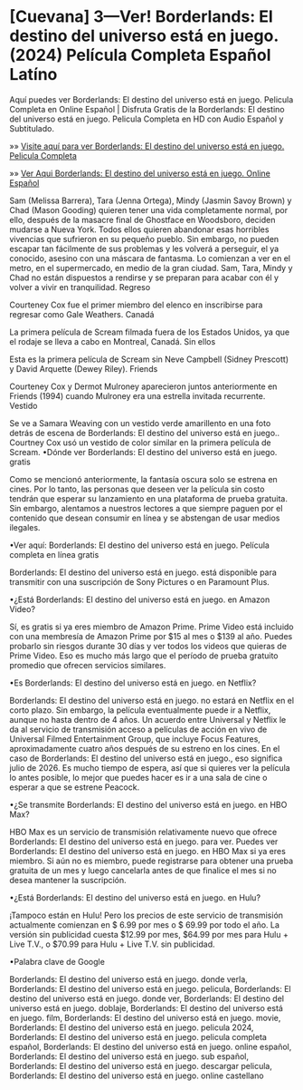 # [Cuevana] 3—Ver! Borderlands: El destino del universo está en juego. (2024) Película Completa Español Latíno

Aquí puedes ver Borderlands: El destino del universo está en juego. Pelicula Completa en Online Español | Disfruta Gratis de la Borderlands: El destino del universo está en juego. Pelicula Completa en HD con Audio Español y Subtitulado.

»» [Visite aquí para ver Borderlands: El destino del universo está en juego. Pelicula Completa](https://somovies.site/es/movie/365177/borderlands)

»» [Ver Aqui Borderlands: El destino del universo está en juego. Online Español](https://somovies.site/es/movie/365177/borderlands)

Sam (Melissa Barrera), Tara (Jenna Ortega), Mindy (Jasmin Savoy Brown) y Chad (Mason Gooding) quieren tener una vida completamente normal, por ello, después de la masacre final de Ghostface en Woodsboro, deciden mudarse a Nueva York. Todos ellos quieren abandonar esas horribles vivencias que sufrieron en su pequeño pueblo. Sin embargo, no pueden escapar tan fácilmente de sus problemas y les volverá a perseguir, el ya conocido, asesino con una máscara de fantasma. Lo comienzan a ver en el metro, en el supermercado, en medio de la gran ciudad. Sam, Tara, Mindy y Chad no están dispuestos a rendirse y se preparan para acabar con él y volver a vivir en tranquilidad.
Regreso

Courteney Cox fue el primer miembro del elenco en inscribirse para regresar como Gale Weathers.
Canadá

La primera película de Scream filmada fuera de los Estados Unidos, ya que el rodaje se lleva a cabo en Montreal, Canadá.
Sin ellos

Esta es la primera película de Scream sin Neve Campbell (Sidney Prescott) y David Arquette (Dewey Riley).
Friends

Courteney Cox y Dermot Mulroney aparecieron juntos anteriormente en Friends (1994) cuando Mulroney era una estrella invitada recurrente.
Vestido

Se ve a Samara Weaving con un vestido verde amarillento en una foto detrás de escena de Borderlands: El destino del universo está en juego.. Courtney Cox usó un vestido de color similar en la primera película de Scream.
•Dónde ver Borderlands: El destino del universo está en juego. gratis

Como se mencionó anteriormente, la fantasía oscura solo se estrena en cines. Por lo tanto, las personas que deseen ver la película sin costo tendrán que esperar su lanzamiento en una plataforma de prueba gratuita. Sin embargo, alentamos a nuestros lectores a que siempre paguen por el contenido que desean consumir en línea y se abstengan de usar medios ilegales.

•Ver aquí: Borderlands: El destino del universo está en juego. Película completa en línea gratis

Borderlands: El destino del universo está en juego. está disponible para transmitir con una suscripción de Sony Pictures o en Paramount Plus.

•¿Está Borderlands: El destino del universo está en juego. en Amazon Video?

Sí, es gratis si ya eres miembro de Amazon Prime. Prime Video está incluido con una membresía de Amazon Prime por $15 al mes o $139 al año. Puedes probarlo sin riesgos durante 30 días y ver todos los videos que quieras de Prime Video. Eso es mucho más largo que el período de prueba gratuito promedio que ofrecen servicios similares.

•Es Borderlands: El destino del universo está en juego. en Netflix?

Borderlands: El destino del universo está en juego. no estará en Netflix en el corto plazo. Sin embargo, la película eventualmente puede ir a Netflix, aunque no hasta dentro de 4 años. Un acuerdo entre Universal y Netflix le da al servicio de transmisión acceso a películas de acción en vivo de Universal Filmed Entertainment Group, que incluye Focus Features, aproximadamente cuatro años después de su estreno en los cines. En el caso de Borderlands: El destino del universo está en juego., eso significa julio de 2026. Es mucho tiempo de espera, así que si quieres ver la película lo antes posible, lo mejor que puedes hacer es ir a una sala de cine o esperar a que se estrene Peacock.

•¿Se transmite Borderlands: El destino del universo está en juego. en HBO Max?

HBO Max es un servicio de transmisión relativamente nuevo que ofrece Borderlands: El destino del universo está en juego. para ver. Puedes ver Borderlands: El destino del universo está en juego. en HBO Max si ya eres miembro. Si aún no es miembro, puede registrarse para obtener una prueba gratuita de un mes y luego cancelarla antes de que finalice el mes si no desea mantener la suscripción.

•¿Está Borderlands: El destino del universo está en juego. en Hulu?

¡Tampoco están en Hulu! Pero los precios de este servicio de transmisión actualmente comienzan en $ 6.99 por mes o $ 69.99 por todo el año. La versión sin publicidad cuesta $12.99 por mes, $64.99 por mes para Hulu + Live T.V., o $70.99 para Hulu + Live T.V. sin publicidad.

•Palabra clave de Google

Borderlands: El destino del universo está en juego. donde verla, Borderlands: El destino del universo está en juego. pelicula, Borderlands: El destino del universo está en juego. donde ver, Borderlands: El destino del universo está en juego. doblaje, Borderlands: El destino del universo está en juego. film, Borderlands: El destino del universo está en juego. movie, Borderlands: El destino del universo está en juego. pelicula 2024, Borderlands: El destino del universo está en juego. pelicula completa español, Borderlands: El destino del universo está en juego. online español, Borderlands: El destino del universo está en juego. sub español, Borderlands: El destino del universo está en juego. descargar pelicula, Borderlands: El destino del universo está en juego. online castellano
